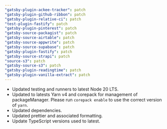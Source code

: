 ```yaml
---
"gatsby-plugin-ackee-tracker": patch
"gatsby-plugin-github-ribbon": patch
"gatsby-plugin-relative-ci": patch
"test-plugin-fastify": patch
"gatsby-plugin-pinterest": patch
"gatsby-source-packagist": patch
"gatsby-source-airtable": patch
"gatsby-source-appwrite": patch
"gatsby-source-supabase": patch
"gatsby-plugin-fastify": patch
"gatsby-source-strapi": patch
"source-s3": patch
"gatsby-source-s3": patch
"gatsby-plugin-readingtime": patch
"gatsby-plugin-vanilla-extract": patch
---
```


- Updated testing and runners to latest Node 20 LTS.
- Updated to latests Yarn v4 and corepack for management of packageManager. Please run `corepack enable` to use the correct version of `yarn`.
- Updated dependencies.
- Updated prettier and associated formatting.
- Update TypeScript versions used to latest.
